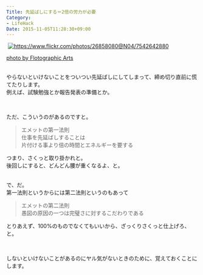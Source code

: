 ```yaml
---
Title: 先延ばしにする＝2倍の労力が必要
Category:
- LifeHack
Date: 2015-11-05T11:28:30+09:00
---
```


<p> <a class="http-image" href="https://www.flickr.com/photos/26858080@N04/7542642880" target="_blank"><img class="http-image" src="https://farm9.staticflickr.com/8432/7542642880_4e9f2476fb.jpg" alt="https://www.flickr.com/photos/26858080@N04/7542642880" /></a></p>
<p><a href="https://www.flickr.com/photos/26858080@N04/7542642880">photo by Flotographic Arts</a></p>
<p><br />やらないといけないことをついつい先延ばしにしてしまって、締め切り直前に慌てたりします。<br />例えば、試験勉強とか報告発表の準備とか。</p>
<p> </p>
<p>ただ、こういうのがあるのですと。</p>
<blockquote>
<p>エメットの第一法則<br />仕事を先延ばしすることは<br />片付ける事より倍の時間とエネルギーを要する</p>
</blockquote>
<p>つまり、さくっと取り掛かれと。<br />後回しにすると、どんどん腰が重くなるよ、と。</p>
<p><br />で、だ。<br />第一法則というからには第二法則というのもあって</p>
<blockquote>
<p>エメットの第二法則<br />愚図の原因の一つは完璧さに対するこだわりである</p>
</blockquote>
<p>とりあえず、100%のものでなくてもいいから、ざっくりさくっと仕上げろ、と。</p>
<p> </p>
<p>しないといけないことがあるのにヤル気がないときのために、覚えておくことにします。</p>
